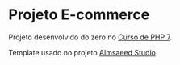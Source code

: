 # Projeto E-commerce

Projeto desenvolvido do zero no [Curso de PHP 7](https://www.udemy.com/curso-completo-de-php-7/).

Template usado no projeto [Almsaeed Studio](https://almsaeedstudio.com)
